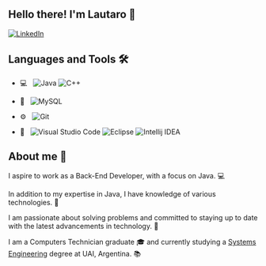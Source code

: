 ## Hello there! I'm Lautaro 👋
[![LinkedIn](https://img.shields.io/badge/LinkedIn-0077B5?style=for-the-badge&logo=linkedin&logoColor=white)](https://www.linkedin.com/in/serranolautaro/)
## Languages and Tools 🛠️
- 💻 &nbsp;
  ![Java](https://img.shields.io/badge/java-%23ED8B00.svg?style=for-the-badge&logo=openjdk&logoColor=white)
  ![C++](https://img.shields.io/badge/c++-%2300599C.svg?style=for-the-badge&logo=c%2B%2B&logoColor=white)

- 💾 &nbsp;
  ![MySQL](https://img.shields.io/badge/mysql-4479A1.svg?style=for-the-badge&logo=mysql&logoColor=white)

- ⚙️ &nbsp;
  ![Git](https://img.shields.io/badge/git-%23F05033.svg?style=for-the-badge&logo=git&logoColor=white)

- 🔧 &nbsp;
  ![Visual Studio Code](https://img.shields.io/badge/Visual%20Studio%20Code-0078d7.svg?style=for-the-badge&logo=visual-studio-code&logoColor=white)
  ![Eclipse](https://img.shields.io/badge/Eclipse-FE7A16.svg?style=for-the-badge&logo=Eclipse&logoColor=white)
  ![Intellij IDEA](https://img.shields.io/badge/IntelliJ_IDEA-000000.svg?style=for-the-badge&logo=intellij-idea&logoColor=white)

## About me 🧠
I aspire to work as a Back-End Developer, with a focus on Java. 💻

In addition to my expertise in Java, I have knowledge of various technologies. 🔧

I am passionate about solving problems and committed to staying up to date with the latest advancements in technology. 🚀

I am a Computers Technician graduate 🎓 and currently studying a [Systems Engineering](https://uai.edu.ar/facultades/tecnolog%C3%ADa-inform%C3%A1tica/ingenier%C3%ADa-en-sistemas-inform%C3%A1ticos/) degree at UAI, Argentina. 📚
<!--
**serranolautaro/serranolautaro** is a ✨ _special_ ✨ repository because its `README.md` (this file) appears on your GitHub profile.

Here are some ideas to get you started:

- 🔭 I’m currently working on ...
- 🌱 I’m currently learning ...
- 👯 I’m looking to collaborate on ...
- 🤔 I’m looking for help with ...
- 💬 Ask me about ...
- 📫 How to reach me: ...
- 😄 Pronouns: ...
- ⚡ Fun fact: ...
-->
